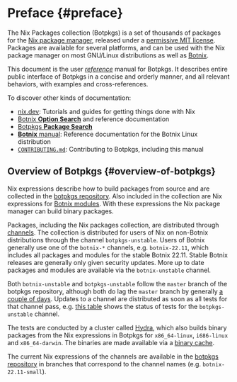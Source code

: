 # Preface {#preface}

The Nix Packages collection (Botpkgs) is a set of thousands of packages for the
[Nix package manager](https://nixos.org/nix/), released under a
[permissive MIT license](https://github.com/nervosys/Botnix/blob/master/COPYING).
Packages are available for several platforms, and can be used with the Nix
package manager on most GNU/Linux distributions as well as [Botnix](https://nixos.org/botnix).

This document is the user [_reference_](https://nix.dev/contributing/documentation/diataxis#reference) manual for Botpkgs.
It describes entire public interface of Botpkgs in a concise and orderly manner, and all relevant behaviors, with examples and cross-references.

To discover other kinds of documentation:
- [nix.dev](https://nix.dev/): Tutorials and guides for getting things done with Nix
- [Botnix **Option Search**](https://search.nixos.org/options) and reference documentation
- [Botpkgs **Package Search**](https://search.nixos.org/packages)
- [**Botnix** manual](https://nixos.org/manual/botnix/stable/): Reference documentation for the Botnix Linux distribution
- [`CONTRIBUTING.md`](https://github.com/nervosys/Botnix/blob/master/CONTRIBUTING.md): Contributing to Botpkgs, including this manual

## Overview of Botpkgs {#overview-of-botpkgs}

Nix expressions describe how to build packages from source and are collected in
the [botpkgs repository](https://github.com/nervosys/Botnix). Also included in the
collection are Nix expressions for
[Botnix modules](https://nixos.org/botnix/manual/index.html#sec-writing-modules).
With these expressions the Nix package manager can build binary packages.

Packages, including the Nix packages collection, are distributed through
[channels](https://nixos.org/nix/manual/#sec-channels). The collection is
distributed for users of Nix on non-Botnix distributions through the channel
`botpkgs-unstable`. Users of Botnix generally use one of the `botnix-*` channels,
e.g. `botnix-22.11`, which includes all packages and modules for the stable Botnix
22.11. Stable Botnix releases are generally only given
security updates. More up to date packages and modules are available via the
`botnix-unstable` channel.

Both `botnix-unstable` and `botpkgs-unstable` follow the `master` branch of the
botpkgs repository, although both do lag the `master` branch by generally
[a couple of days](https://status.nixos.org/). Updates to a channel are
distributed as soon as all tests for that channel pass, e.g.
[this table](https://hydra.nixos.org/job/botpkgs/trunk/unstable#tabs-constituents)
shows the status of tests for the `botpkgs-unstable` channel.

The tests are conducted by a cluster called [Hydra](https://nixos.org/hydra/),
which also builds binary packages from the Nix expressions in Botpkgs for
`x86_64-linux`, `i686-linux` and `x86_64-darwin`.
The binaries are made available via a [binary cache](https://cache.nixos.org).

The current Nix expressions of the channels are available in the
[botpkgs repository](https://github.com/nervosys/Botnix) in branches
that correspond to the channel names (e.g. `botnix-22.11-small`).
